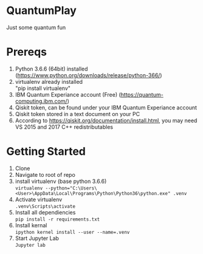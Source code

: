 # QuantumPlay
Just some quantum fun

# Prereqs
1. Python 3.6.6 (64bit) installed (https://www.python.org/downloads/release/python-366/)
2. virtualenv already installed  
  "pip install virtualenv"
3. IBM Quantum Experiance account (Free) (https://quantum-computing.ibm.com/)
4. Qiskit token, can be found under your IBM Quantum Experiance account
5. Qiskit token stored in a text document on your PC
6. According to https://qiskit.org/documentation/install.html, you may need VS 2015 and 2017 C++ redistributables 

# Getting Started
1. Clone  
2. Navigate to root of repo
3. install virtualenv (base python 3.6.6)  
  ```virtualenv --python="C:\Users\<User>\AppData\Local\Programs\Python\Python36\python.exe" .venv```  
4. Activate virtualenv  
  ```.venv\Scripts\activate```
5. Install all dependiencies  
  ```pip install -r requirements.txt```  
6. Install kernal  
  ```ipython kernel install --user --name=.venv```
7. Start Jupyter Lab  
  ```Jupyter lab```


